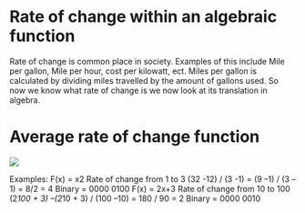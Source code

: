# Rate of change within an algebraic function

Rate of change is common place in society. Examples of this include Mile per gallon, Mile per hour, cost per kilowatt, ect. Miles per gallon is calculated by dividing miles travelled by the amount of gallons used. So now we know what rate of change is we now look at its translation in algebra. 

# Average rate of change function
![](https://i.imgur.com/3iYZiVO.png)

Examples:
F(x) = x2
  Rate of change from 1 to 3
  (32  -12) / (3 -1) = (9 –1) / (3 –1) = 8/2 = 4              Binary = 0000 0100
F(x) = 2x+3
  Rate of change from 10 to 100
  (2*100 + 3) –(2*10 + 3) / (100 –10) = 180 / 90 = 2          Binary = 0000 0010
